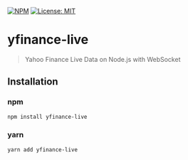 [![NPM](https://img.shields.io/npm/v/yfinance-live.svg)](https://www.npmjs.com/package/yfinance-live)
[![License: MIT](https://img.shields.io/badge/License-MIT-yellow.svg)](https://opensource.org/licenses/MIT)

# yfinance-live

> Yahoo Finance Live Data on Node.js with WebSocket

## Installation

### npm

```bash
npm install yfinance-live
```

### yarn

```bash
yarn add yfinance-live
```
